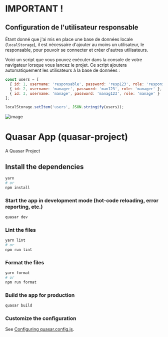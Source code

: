 # IMPORTANT ! 
## Configuration de l'utilisateur responsable

Étant donné que j'ai mis en place une base de données locale (`localStorage`), il est nécessaire d'ajouter au moins un utilisateur, le responsable, pour pouvoir se connecter et créer d'autres utilisateurs.

Voici un script que vous pouvez exécuter dans la console de votre navigateur lorsque vous lancez le projet. Ce script ajoutera automatiquement les utilisateurs à la base de données :

```javascript
const users = [
  { id: 1, username: 'responsable', password: 'resp123', role: 'responsable' },
  { id: 2, username: 'manager', password: 'man123', role: 'manager' },
  { id: 3, username: 'manage', password: 'manag123', role: 'manage' }
];

localStorage.setItem('users', JSON.stringify(users));
```

![image](https://github.com/bridzy/l3sdn-final-project/assets/114731267/b1a80291-0d7f-40de-8bc7-ce96c63ebbc8)


# Quasar App (quasar-project)

A Quasar Project

## Install the dependencies
```bash
yarn
# or
npm install
```

### Start the app in development mode (hot-code reloading, error reporting, etc.)
```bash
quasar dev
```


### Lint the files
```bash
yarn lint
# or
npm run lint
```


### Format the files
```bash
yarn format
# or
npm run format
```



### Build the app for production
```bash
quasar build
```

### Customize the configuration
See [Configuring quasar.config.js](https://v2.quasar.dev/quasar-cli-vite/quasar-config-js).

